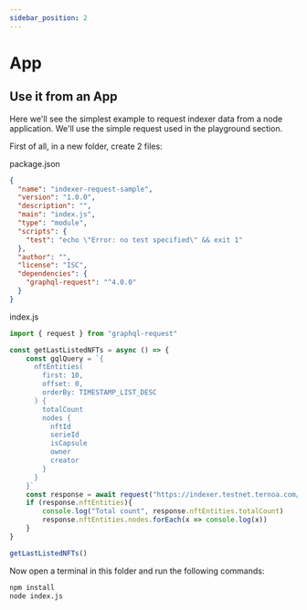 ```yaml
---
sidebar_position: 2
--- 
```


# App

## Use it from an App

Here we'll see the simplest example to request indexer data from a node application.
We'll use the simple request used in the playground section.

First of all, in a new folder, create 2 files:

package.json
```json
{
  "name": "indexer-request-sample",
  "version": "1.0.0",
  "description": "",
  "main": "index.js",
  "type": "module",
  "scripts": {
    "test": "echo \"Error: no test specified\" && exit 1"
  },
  "author": "",
  "license": "ISC",
  "dependencies": {
    "graphql-request": "^4.0.0"
  }
}
```

index.js
```javascript
import { request } from "graphql-request"

const getLastListedNFTs = async () => {
	const gqlQuery = `{
	  nftEntities(
		first: 10, 
		offset: 0, 
		orderBy: TIMESTAMP_LIST_DESC
	  ) {
		totalCount
		nodes {
		  nftId
		  serieId
		  isCapsule
		  owner
		  creator
		}
	  }
	}`
	const response = await request("https://indexer.testnet.ternoa.com/", gqlQuery)
	if (response.nftEntities){
		console.log("Total count", response.nftEntities.totalCount)
		response.nftEntities.nodes.forEach(x => console.log(x))
	}
}

getLastListedNFTs()
```

Now open a terminal in this folder and run the following commands:
```bash
npm install
node index.js
```